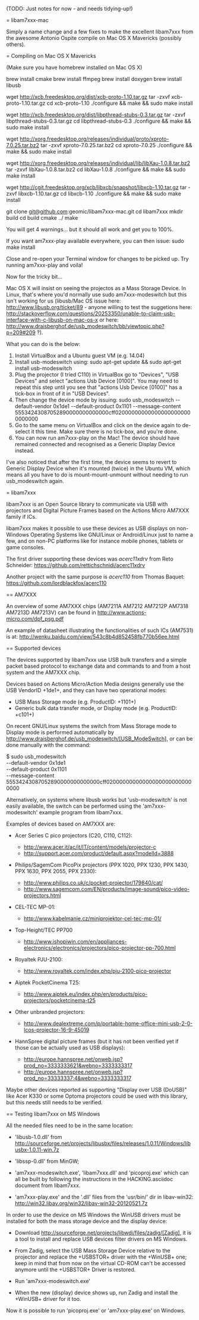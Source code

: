 (TODO: Just notes for now - and needs tidying-up!)

= libam7xxx-mac

Simply a name change and a few fixes to make the excellent libam7xxx from the
awesome Antonio Ospite compile on Mac OS X Mavericks (possibly others).

= Compiling on Mac OS X Mavericks

(Make sure you have homebrew installed on Mac OS X)

brew install cmake
brew install ffmpeg
brew install doxygen
brew install libusb

wget http://xcb.freedesktop.org/dist/xcb-proto-1.10.tar.gz
tar -zxvf xcb-proto-1.10.tar.gz
cd xcb-proto-1.10
./configure && make && sudo make install

wget http://xcb.freedesktop.org/dist/libpthread-stubs-0.3.tar.gz
tar -zxvf libpthread-stubs-0.3.tar.gz
cd libpthread-stubs-0.3
./configure && make && sudo make install

wget http://xorg.freedesktop.org/releases/individual/proto/xproto-7.0.25.tar.bz2
tar -zxvf xproto-7.0.25.tar.bz2
cd xproto-7.0.25
./configure && make && sudo make install

wget http://xorg.freedesktop.org/releases/individual/lib/libXau-1.0.8.tar.bz2
tar -zxvf libXau-1.0.8.tar.bz2
cd libXau-1.0.8
./configure && make && sudo make install

wget http://cgit.freedesktop.org/xcb/libxcb/snapshot/libxcb-1.10.tar.gz
tar -zxvf libxcb-1.10.tar.gz
cd libxcb-1.10
./configure && make && sudo make install

git clone git@github.com:geomic/libam7xxx-mac.git
cd libam7xxx
mkdir build
cd build
cmake ../
make

You will get 4 warnings... but it should all work and get you to 100%.

If you want am7xxx-play available everywhere, you can then issue:
sudo make install

Close and re-open your Terminal window for changes to be picked up. Try running am7xxx-play and voila!

Now for the tricky bit...

Mac OS X will insist on seeing the projectos as a Mass Storage Device. In Linux, that's where you'd normally use sudo am7xxx-modeswitch but this isn't working for us (libusb/Mac OS issue here: http://www.libusb.org/ticket/89 - anyone willing to test the suggetions here: http://stackoverflow.com/questions/20253350/unable-to-claim-usb-interface-with-c-libusb-on-mac-os-x or here: http://www.draisberghof.de/usb_modeswitch/bb/viewtopic.php?p=209#209 ?).

What you can do is the below:
1) Install VirtualBox and a Ubuntu guest VM (e.g. 14.04)
2) Install usb-modeswitch using: sudo apt-get update && sudo apt-get install usb-modeswitch
3) Plug the projector (I tried C110) in VirtualBox go to "Devices", "USB Devices" and select "actions Usb Device [0100]". You may need to repeat this step until you see that "actions Usb Device [0100]" has a tick-box in front of it in "USB Devices".
4) Then change the device mode by issuing: sudo usb_modeswitch   --default-vendor 0x1de1   --default-product 0x1101   --message-content 55534243087052890000000000000cff020000000000000000000000000000
5) Go to the same menu on VirtualBox and click on the device again to de-select it this time. Make sure there is no tick-box, and you're done.
6) You can now run am7xxx-play on the Mac! The device should have remained connected and recognised as a Generic Display Device instead.

I've also noticed that after the first time, the device seems to revert to Generic Display Device when it's mounted (twice) in the Ubuntu VM, which means all you have to do is mount-mount-unmount without needing to run usb_modeswitch again.

= libam7xxx

libam7xxx is an Open Source library to communicate via USB with projectors and
Digital Picture Frames based on the Actions Micro AM7XXX family if ICs.

libam7xxx makes it possible to use these devices as USB displays on
non-Windows Operating Systems like GNU/Linux or Android/Linux just to name
a few, and on non-PC platforms like for instance mobile phones, tablets or
game consoles.

The first driver supporting these devices was _acerc11xdrv_ from Reto Schneider:
https://github.com/rettichschnidi/acerc11xdrv

Another project with the same purpose is _acerc110_ from Thomas Baquet:
https://github.com/lordblackfox/acerc110

== AM7XXX

An overview of some AM7XXX chips (AM7211A AM7212 AM7212P AM7318 AM7213D
AM7213V) can be found in http://www.actions-micro.com/dpf_psg.pdf

An example of datasheet illustrating the functionalities of such ICs (AM7531)
is at: http://wenku.baidu.com/view/543c8b4d852458fb770b56ee.html

== Supported devices

The devices supported by libam7xxx use USB bulk transfers and a simple packet
based protocol to exchange data and commands to and from a host system and the
AM7XXX chip.

Devices based on Actions Micro/Action Media designs generally use the USB
VendorID +1de1+, and they can have two operational modes:

 - USB Mass Storage mode (e.g. ProductID: +1101+)
 - Generic bulk data transfer mode, or Display mode (e.g. ProductID: +c101+)

On recent GNU/Linux systems the switch from Mass Storage mode to Display mode
is performed automatically by
http://www.draisberghof.de/usb_modeswitch/[USB_ModeSwitch], or can be done
manually with the command:

 $ sudo usb_modeswitch \
   --default-vendor 0x1de1 \
   --default-product 0x1101 \
   --message-content 55534243087052890000000000000cff020000000000000000000000000000

Alternatively, on systems where libusb works but 'usb-modeswitch' is not
easily available, the switch can be performed using the 'am7xxx-modeswitch'
example program from libam7xxx.

Examples of devices based on AM7XXX are:

  - Acer Series C pico projectors (C20, C110, C112):
      * http://www.acer.it/ac/it/IT/content/models/projector-c
      * http://support.acer.com/product/default.aspx?modelId=3888

  - Philips/SagemCom PicoPix projectors (PPX 1020, PPX 1230, PPX 1430, PPX
    1630, PPX 2055, PPX 2330):
      * http://www.philips.co.uk/c/pocket-projector/179840/cat/
      * http://www.sagemcom.com/EN/products/image-sound/pico-video-projectors.html

  - CEL-TEC MP-01:
      * http://www.kabelmanie.cz/miniprojektor-cel-tec-mp-01/

  - Top-Height/TEC PP700
      * http://www.ishopiwin.com/en/appliances-electronics/electronics/projectors/pico-projector-pp-700.html

  - Royaltek PJU-2100:
      * http://www.royaltek.com/index.php/pju-2100-pico-projector
  
  - Aiptek PocketCinema T25:
      * http://www.aiptek.eu/index.php/en/products/pico-projectors/pocketcinema-t25

  - Other unbranded projectors:
      * http://www.dealextreme.com/p/portable-home-office-mini-usb-2-0-lcos-projector-16-9-45019

  - HannSpree digital picture frames (but it has not been verified yet if
    those can be actually used as USB displays):
      * http://europe.hannspree.net/onweb.jsp?prod_no=3333333621&webno=3333333317
      * http://europe.hannspree.net/onweb.jsp?prod_no=33333337:4&webno=3333333317

Maybe other devices reported as supporting "Display over USB (DoUSB)" like
Acer K330 or some Optoma projectors could be used with this library, but
this needs still needs to be verified.

== Testing libam7xxx on MS Windows

All the needed files need to be in the same location:
  
  - 'libusb-1.0.dll' from http://sourceforge.net/projects/libusbx/files/releases/1.0.11/Windows/libusbx-1.0.11-win.7z

  - 'libssp-0.dll' from MinGW;

  - 'am7xxx-modeswitch.exe', 'libam7xxx.dll' and 'picoproj.exe' which can all
    be built by following the instructions in the HACKING.asciidoc document
    from libam7xxx.

  - 'am7xxx-play.exe' and the '.dll' files from the 'usr/bin/' dir in libav-win32:
    http://win32.libav.org/win32/libav-win32-20120521.7z

In order to use the device on MS Windows the WinUSB drivers must be installed
for both the mass storage device and the display device:

  - Download http://sourceforge.net/projects/libwdi/files/zadig/[Zadig], it is
    a tool to install and replace USB devices filter drivers on MS Windows.

  - From Zadig, select the USB Mass Storage Device relative to the projector
    and replace the +USBSTOR+ driver with the +WinUSB+ one; keep in mind that
    from now on the virtual CD-ROM can't be accessed anymore until the
    +USBSTOR+ Driver is restored.

  - Run 'am7xxx-modeswitch.exe'

  - When the new (display) device shows up, run Zadig and install the +WinUSB+
    driver for it too.

Now it is possible to run 'picoproj.exe' or 'am7xxx-play.exe' on Windows.
